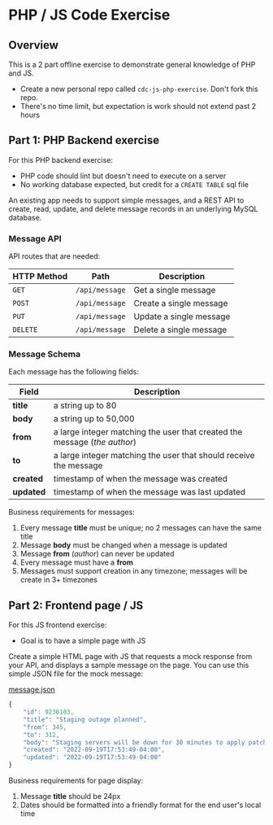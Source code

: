 # PHP / JS Code Exercise

## Overview

This is a 2 part offline exercise to demonstrate general knowledge of PHP and JS.

- Create a new personal repo called `cdc-js-php-exercise`. Don't fork this repo.
- There's no time limit, but expectation is work should not extend past 2 hours

## Part 1: PHP Backend exercise

For this PHP backend exercise:

- PHP code should lint but doesn't need to execute on a server
- No working database expected, but credit for a `CREATE TABLE` sql file

An existing app needs to support simple messages, and a REST API to create, read, update, and delete message records in an underlying MySQL database.

### Message API

API routes that are needed:

| HTTP Method | Path | Description |
| ----------- | ---- | ----------- |
| `GET`       | `/api/message` | Get a single message |
| `POST`      | `/api/message` | Create a single message |
| `PUT`       | `/api/message` | Update a single message |
| `DELETE`    | `/api/message` | Delete a single message |

### Message Schema

Each message has the following fields:

| Field       | Description     |
|-------------| ----------------|
| **title**   | a string up to 80 |
| **body**    | a string up to 50,000 |
| **from**    | a large integer matching the user that created the message (*the author*) |
| **to**      | a large integer matching the user that should receive the message |
| **created** | timestamp of when the message was created |
| **updated** | timestamp of when the message was last updated |

Business requirements for messages:

1. Every message **title** must be unique; no 2 messages can have the same title
2. Message **body** must be changed when a message is updated
3. Message **from** (*author*) can never be updated
4. Every message must have a **from**
5. Messages must support creation in any timezone; messages will be create in 3+ timezones

## Part 2: Frontend page / JS

For this JS frontend exercise:

- Goal is to have a simple page with JS

Create a simple HTML page with JS that requests a mock response from your API, and displays a sample message on the page. You can use this simple JSON file for the mock message:

[message.json](message.json)

```js
{
    "id": 9236103,
    "title": "Staging outage planned",
    "from": 345,
    "to": 312,
    "body": "Staging servers will be down for 30 minutes to apply patches.",
    "created": "2022-09-19T17:53:49-04:00",
    "updated": "2022-09-19T17:53:49-04:00"
}
```

Business requirements for page display:

1. Message **title** should be 24px
2. Dates should be formatted into a friendly format for the end user's local time
